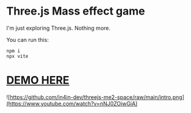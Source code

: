 # Three.js Mass effect game

I'm just exploring Three.js. Nothing more.

You can run this:

```
npm i
npx vite
```

# [DEMO HERE](https://stackblitz.com/~/github.com/in4in-dev/threejs-me2-space)

![https://github.com/in4in-dev/threejs-me2-space/raw/main/intro.png](https://www.youtube.com/watch?v=nNJ0ZOiwGiA)
